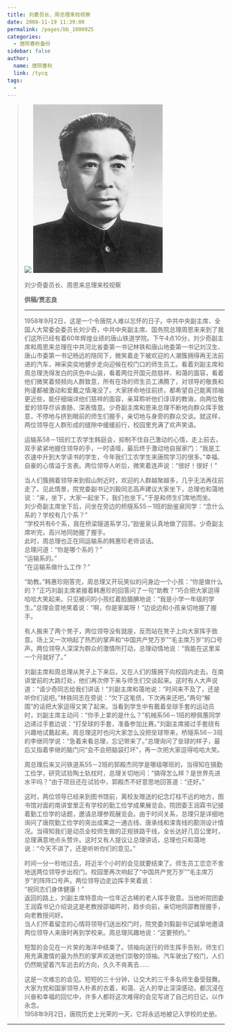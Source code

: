 ```yaml
---
title: 刘委员长、周总理来校视察
date: 2008-11-19 11:39:00
permalink: /pages/bb_1000925
categories: 
  - 唐院春秋备份
sidebar: false
author: 
  name: 唐院春秋
  link: /tycq
tags: 
  - 
---
```


> ![](http://upload.wikimedia.org/wikipedia/commons/5/5e/LiuShaoqi.jpg)
> ![](/pic/photocdn.sohu.com_20070427_Img249739929.jpg)  
>  
> 刘少奇委员长、周恩来总理来校视察
>
> **供稿/贾志良**
>
> ****
>
>
> 1958年9月2日，这是一个令唐院人难以忘怀的日子。中共中央副主席、全国人大常委会委员长刘少奇，中共中央副主席、国务院总理周恩来来到了我们这所已经有着60年辉煌业绩的唐山铁道学院。下午4点10分，刘少奇副主席和周恩来总理在中共河北省委第一书记林铁和唐山地委第一书记刘汉生、唐山市委第一书记杨远的陪同下，微笑着走下被欢迎的人潮簇拥得再无法前进的汽车，神采奕奕地健步走向迎候在校门口的师生员工。看着刘副主席和周总理洗得发白的灰色中山装，看着两位开国元勋慈祥、和蔼的面容，看着他们微笑着频频向人群致意，所有在场的师生员工沸腾了，对领导的敬畏和拘谨都被激动和爱戴之情淹没了。大家拼命地往前挤，都希望自己能离领袖更近些，能仔细端详他们慈祥的面容，亲耳聆听他们谆谆的教诲，向两位敬爱的领导尽诉衷肠、深表情意。少奇副主席和恩来总理不断地向群众挥手致意，不停地与挤到眼前的师生们握手，亲切地与身旁的群众交谈。就这样，两位领导在人群形成的缝隙中缓缓前行，校园里充满了欢声笑语。  
>
> 运输系58－1班的工农学生韩庭会，抑制不住自己激动的心情，走上前去，双手紧紧地握住领导的手，一时语噎，最后终于激动地自报家门：“我是工农速中升到大学读书的学生，今年我们工农学生来唐院学习的很多。”幸福、自豪的心情溢于言表。两位领导人听后，微笑着连声说：“很好！很好！”  
>
> 当人们簇拥着领导来到假山附近时，欢迎的人群越聚越多，几乎无法再往前走了。见此情景，院党委副书记刘毅同志高声建议大家坐下，总理也和蔼地说：“来，坐下，大家一起坐下，我们也坐下。”于是和师生们席地而坐。  
>  刘少奇副主席坐下后，问坐在旁边的桥隧系55－1班的励鉴泉同学：“念什么系的？学校有几个系？”  
>  “学校共有6个系，我在桥梁隧道系学习。”励鉴泉认真地做了回答。少奇副主席听完，高兴地同她握了握手。  
>  此时，周总理也正在同运输系的韩惠珍老师谈话。  
>  总理问道：“你是哪个系的？”  
>  “运输系的。”  
>  “在运输系做什么工作？”  
>
> “助教。”韩惠珍刚答完，周总理又开玩笑似的问身边一个小孩：“你是做什么的？”正巧刘副主席紧接着韩惠珍的回答问了一句“助教？”巧合把大家逗得哈哈大笑起来。只见被问的小孩红着脸腼腆地说：“我是小学一年级的学生。”总理会意地笑着说：“啊，你是家属呀！”边说边和小孩亲切地握了握手。  
>
> 有人搬来了两个凳子，两位领导没有就座，反而站在凳子上向大家挥手致意。场上又一次响起了热烈的掌声和“中国共产党万岁”“毛主席万岁”的口号声。两位领导人深深为群众的激情所打动，总理动情地说：“我能在这里呆一个月就好了。”  
>
> 刘副主席和周总理从凳子上下来后，又在人们的簇拥下向校园内走去。在南讲堂前的大路灯处，他们再次停下来与师生们交谈起来。这时有人大声说道：“请少奇同志给我们讲话！”刘副主席和蔼地说：“时间来不及了，还是听你们说吧。”林铁同志在旁说：“欠下这笔债，下次再来还吧。”两句“解围”的话把大家逗得又笑了起来。当看到学生中有戴着垒球手套的运动员时，刘副主席主动问：“你手上拿的是什么？”机械系56－1班的穆佩蕙同学边递过手套边说：“打垒球的手套，准备参加比赛。”刘副主席接过手套绕有兴趣地试戴起来。周总理这时也问大家怎么没把垒球带来，桥隧系56－3班的李继同学说：“急着来看总理，忘记带来了。”总理询问了垒球的样子，最后又指着李继的脑门问“会不会把脑袋打坏”，再一次把大家逗得哈哈大笑。  
>
> 周总理后来又问铁道系55－2班的郭殿杰同学是哪级哪班的，当得知在搞勤工俭学，研究试验陶土轨枕时，总理关切地问：“搞得怎么样？是世界先进水平吗？”由于项目还在试验中，郭殿杰不好意思地回答道：“还好。”  
>
> 这时，两位领导已经来到图书馆前，离校友赠送的纪念灯柱不远的地方，图书馆对面的南讲堂里正有学校的勤工俭学成果展览会。院团委王润霖书记接着勤工俭学的话题，邀请总理参观展览会。由于时间关系，总理只是详细地询问了唐院勤工俭学的突出成果之一通古线、唐承线和滦青线的勘测设计情况。当得知我们是动员全校师生做的正规铁路干线，全长达好几百公里时，总理满意地点头赞许。这时又有人提议让总理讲话，总理也只和蔼地说：“今天不讲了，还是听听你们的意见。”  
>
> 时间一分一秒地过去，将近半个小时的会见就要结束了。师生员工恋恋不舍地送两位领导步出校门。校园里再次响起了“中国共产党万岁”“毛主席万岁”的阵阵口号声。两位领导边走边挥手笑着说：  
>  “祝同志们身体健康！”  
>  返回的路上，刘副主席特意向一位年近古稀的老人挥手致意。当他听院团委王润霖书记介绍说这是老教授邵福旿时，趋步向前，亲切地同邵教授握手，向老教授问好。  
>  当人们怀着留恋的心情将领导们送出校门时，院党委刘毅副书记诚挚地邀请两位领导人来唐时再到学校来。周总理风趣地说：“这要预约。”  
>
> 短暂的会见在一片笑的海洋中结束了。领袖向送行的师生挥手告别，师生们用充满激情的最为热烈的掌声欢送他们崇敬的领袖。汽车驶出了校门，人们仍然眺望着汽车远去的方向，久久不肯离去……  
>
> 这是一次难忘的会见。短短的三十分钟，让交大的三千多名师生备受鼓舞。大家为党和国家领导人朴素的衣着，和蔼、近人的举止深深感动，都沉浸在兴奋和幸福的回忆中，许多人都将这次难得的会见写进了自己的日记，以作永念。  
>  1958年9月2日，唐院历史上光荣的一天，它将永远地被记入学校的史册。  
>  
>  
  
---